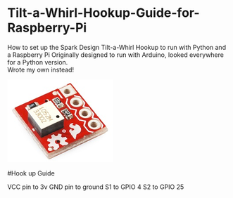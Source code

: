 # Tilt-a-Whirl-Hookup-Guide-for-Raspberry-Pi
How to set up the Spark Design Tilt-a-Whirl Hookup to run with Python and a Raspberry Pi
Originally designed to run with Arduino, looked everywhere for a Python version.  
Wrote my own instead!

![](Images/tw.jpg)

#Hook up Guide

VCC pin to 3v
GND pin to ground
S1 to GPIO 4
S2 to GPIO 25
